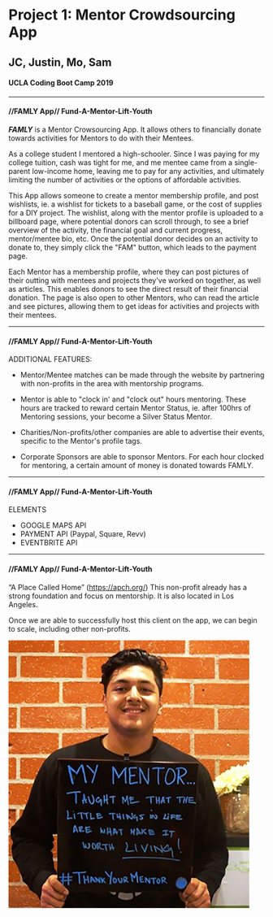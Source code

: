 # Project 1: Mentor Crowdsourcing App
## JC, Justin, Mo, Sam
#### UCLA Coding Boot Camp 2019

---------------------------------------
#### //FAMLY App// Fund-A-Mentor-Lift-Youth

***FAMLY*** is a Mentor Crowsourcing App. 
It allows others to financially donate towards activities for Mentors to do with their Mentees. 

As a college student I mentored a high-schooler. Since I was paying for my college tuition, cash was tight for me, and me mentee came from a single-parent low-income home, leaving me to pay for any activities, and ultimately limiting the number of activities or the options of affordable activities. 

This App allows someone to create a mentor membership profile, and post wishlists, ie. a wishlist for tickets to a baseball game, or the cost of supplies for a DIY project. The wishlist, along with the mentor profile is uploaded to a billboard page, where potential donors can scroll through, to see a brief overview of the activity, the financial goal and current progress, mentor/mentee bio, etc. Once the potential donor decides on an activity to donate to, they simply click the "FAM" button, which leads to the payment page. 

Each Mentor has a membership profile, where they can post pictures of their outting with mentees and projects they've worked on together, as well as articles. This enables donors to see the direct result of their financial donation. The page is also open to other Mentors, who can read the article and see pictures, allowing them to get ideas for activities and projects with their mentees. 

---------------------------------------

#### //FAMLY App// Fund-A-Mentor-Lift-Youth

ADDITIONAL FEATURES:

- Mentor/Mentee matches can be made through the website by partnering with non-profits in the area with mentorship programs. 

- Mentor is able to "clock in' and "clock out" hours mentoring. These hours are tracked to reward certain Mentor Status, ie. after 100hrs of Mentoring sessions, your become a Silver Status Mentor. 

- Charities/Non-profits/other companies are able to advertise their events, specific to the Mentor's profile tags. 

- Corporate Sponsors are able to sponsor Mentors. For each hour clocked for mentoring, a certain amount of money is donated towards FAMLY.

---------------------------------------

#### //FAMLY App// Fund-A-Mentor-Lift-Youth

ELEMENTS

+ GOOGLE MAPS API
+ PAYMENT API (Paypal, Square, Revv)
+ EVENTBRITE API

---------------------------------------

#### //FAMLY App// Fund-A-Mentor-Lift-Youth

“A Place Called Home” (https://apch.org/)
This non-profit already has a strong foundation and focus on mentorship. It is also located in Los Angeles. 

Once we are able to successfully host this client on the app, we can begin to scale, including other non-profits. 

![Screenshot](mentor1@2x.thumb.jpg)





